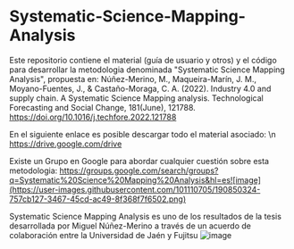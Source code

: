 # Systematic-Science-Mapping-Analysis

Este repositorio contiene el material (guía de usuario y otros) y el código para desarrollar la metodologia denominada "Systematic Science Mapping Analysis", propuesta en: Núñez-Merino, M., Maqueira-Marín, J. M., Moyano-Fuentes, J., & Castaño-Moraga, C. A. (2022). Industry 4.0 and supply chain. A Systematic Science Mapping analysis. Technological Forecasting and Social Change, 181(June), 121788. https://doi.org/10.1016/j.techfore.2022.121788

En el siguiente enlace es posible descargar todo el material asociado: \n
https://drive.google.com/drive

Existe un Grupo en Google para abordar cualquier cuestión sobre esta metodologia: 
https://groups.google.com/search/groups?q=Systematic%20Science%20Mapping%20Analysis&hl=es![image](https://user-images.githubusercontent.com/101110705/190850324-757cb127-3467-45cd-ac49-8f368f7f6502.png)


Systematic Science Mapping Analysis es uno de los resultados de la tesis desarrollada por Miguel Núñez-Merino a través de un acuerdo de colaboración entre la Universidad de Jaén y Fujitsu
![image](https://user-images.githubusercontent.com/101110705/190850479-755235f3-dd50-4ffd-ad43-03da9bb2aff0.png)

